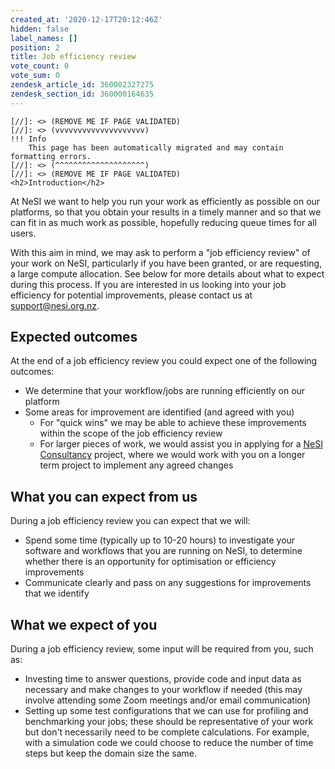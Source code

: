 ```yaml
---
created_at: '2020-12-17T20:12:46Z'
hidden: false
label_names: []
position: 2
title: Job efficiency review
vote_count: 0
vote_sum: 0
zendesk_article_id: 360002327275
zendesk_section_id: 360000164635
---
```



    [//]: <> (REMOVE ME IF PAGE VALIDATED)
    [//]: <> (vvvvvvvvvvvvvvvvvvvv)
    !!! Info
        This page has been automatically migrated and may contain formatting errors.
    [//]: <> (^^^^^^^^^^^^^^^^^^^^)
    [//]: <> (REMOVE ME IF PAGE VALIDATED)
    <h2>Introduction</h2>
<p>At NeSI we want to help you run your work as efficiently as possible on our platforms, so that you obtain your results in a timely manner and so that we can fit in as much work as possible, hopefully reducing queue times for all users.</p>
<p>With this aim in mind, we may ask to perform a "job efficiency review" of your work on NeSI, particularly if you have been granted, or are requesting, a large compute allocation. See below for more details about what to expect during this process. If you are interested in us looking into your job efficiency for potential improvements, please contact us at <a href="mailto:support@nesi.org.nz" target="_blank" rel="noopener">support@nesi.org.nz</a>.</p>
<h2>Expected outcomes</h2>
<p>At the end of a job efficiency review you could expect one of the following outcomes:</p>
<ul>
<li>We determine that your workflow/jobs are running efficiently on our platform</li>
<li>Some areas for improvement are identified (and agreed with you)
<ul>
<li>For "quick wins" we may be able to achieve these improvements within the scope of the job efficiency review</li>
<li>For larger pieces of work, we would assist you in applying for a <a href="https://support.nesi.org.nz/hc/en-gb/articles/360000751916-Consultancy" target="_blank" rel="noopener">NeSI Consultancy</a> project, where we would work with you on a longer term project to implement any agreed changes</li>
</ul>
</li>
</ul>
<h2>What you can expect from us</h2>
<p>During a job efficiency review you can expect that we will:</p>
<ul>
<li>Spend some time (typically up to 10-20 hours) to investigate your software and workflows that you are running on NeSI, to determine whether there is an opportunity for optimisation or efficiency improvements</li>
<li>Communicate clearly and pass on any suggestions for improvements that we identify</li>
</ul>
<h2>What we expect of you</h2>
<p>During a job efficiency review, some input will be required from you, such as:</p>
<ul>
<li>Investing time to answer questions, provide code and input data as necessary and make changes to your workflow if needed (this may involve attending some Zoom meetings and/or email communication)</li>
<li>Setting up some test configurations that we can use for profiling and benchmarking your jobs; these should be representative of your work but don't necessarily need to be complete calculations. For example, with a simulation code we could choose to reduce the number of time steps but keep the domain size the same.</li>
</ul>